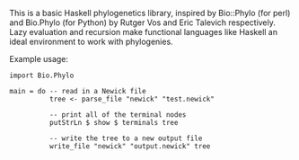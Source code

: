 This is a basic Haskell phylogenetics library, inspired by Bio::Phylo (for perl) 
and Bio.Phylo (for Python) by Rutger Vos and Eric Talevich respectively.
Lazy evaluation and recursion make functional languages like Haskell an ideal
environment to work with phylogenies.

Example usage:

    import Bio.Phylo

    main = do -- read in a Newick file
              tree <- parse_file "newick" "test.newick"

              -- print all of the terminal nodes
              putStrLn $ show $ terminals tree

              -- write the tree to a new output file
              write_file "newick" "output.newick" tree